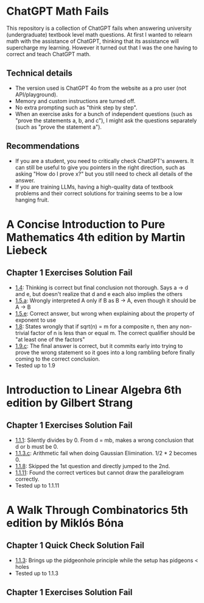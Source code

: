 # ChatGPT Math Fails

This repository is a collection of ChatGPT fails when answering university (undergraduate) textbook level math questions.
At first I wanted to relearn math with the assistance of ChatGPT, thinking that its assistance will supercharge my learning.
However it turned out that I was the one having to correct and teach ChatGPT math.

## Technical details

* The version used is ChatGPT 4o from the website as a pro user (not API/playground).
* Memory and custom instructions are turned off.
* No extra prompting such as "think step by step".
* When an exercise asks for a bunch of independent questions (such as "prove the statements a, b, and c"),
  I might ask the questions separately (such as "prove the statement a").

## Recommendations

* If you are a student, you need to critically check ChatGPT's answers. It can still be useful to give you pointers in the right direction,
  such as asking "How do I prove x?" but you still need to check all details of the answer.
* If you are training LLMs, having a high-quality data of textbook problems and their correct solutions for training seems to be a low hanging fruit.

# A Concise Introduction to Pure Mathematics 4th edition by Martin Liebeck

## Chapter 1 Exercises Solution Fail

* [1.4](https://chatgpt.com/share/4c1c1419-97d4-469d-94ca-651db0a48586): Thinking is correct but final conclusion not thorough. Says a → d and e, but doesn't realize that d and e each also implies the others
* [1.5.a](https://chatgpt.com/share/6ce350be-d4be-4bb7-8eb0-4e7cbc5a341b): Wrongly interpreted A only if B as B → A, even though it should be A → B
* [1.5.e](https://chatgpt.com/share/99392bf9-0405-4dc7-8b9d-a7514e170c3b): Correct answer, but wrong when explaining about the property of exponent to use
* [1.8](https://chatgpt.com/share/bb445c4e-ffd7-41b6-a28d-65857d693dfe): States wrongly that if sqrt(n) = m for a composite n, then any non-trivial factor of n is less than or equal m. The correct qualifier should be "at least one of the factors"
* [1.9.c](https://chatgpt.com/share/8c8112da-0de8-4365-b98c-8d9e5f12c44a): The final answer is correct, but it commits early into trying to prove the wrong statement so it goes into a long rambling before finally coming to the correct conclusion.
* Tested up to 1.9

# Introduction to Linear Algebra 6th edition by Gilbert Strang

## Chapter 1 Exercises Solution Fail

* [1.1.1](https://chatgpt.com/share/293546e0-18f3-4ba5-98ea-f18f5697651b): Silently divides by 0. From d = mb, makes a wrong conclusion that d or b must be 0.
* [1.1.3.c](https://chatgpt.com/share/e605ac11-6023-4e9f-9b60-1fccdb241c62): Arithmetic fail when doing Gaussian Elimination. 1/2 * 2 becomes 0.
* [1.1.8](https://chatgpt.com/share/60cdd1b3-28f6-4b46-8f4f-c9eaefa1e2c4): Skipped the 1st question and directly jumped to the 2nd.
* [1.1.11](https://chatgpt.com/share/1223a00c-d565-44a5-a981-472cf1cef6fc): Found the correct vertices but cannot draw the parallelogram correctly.
* Tested up to 1.1.11

# A Walk Through Combinatorics 5th edition by Miklós Bóna

## Chapter 1 Quick Check Solution Fail

* [1.1.3](https://chatgpt.com/share/0293c1c3-e8e3-498f-a700-03c09eea7112): Brings up the pidgeonhole principle while the setup has pidgeons < holes
* Tested up to 1.1.3

## Chapter 1 Exercises Solution Fail


